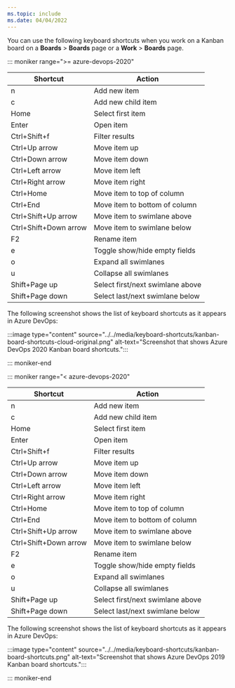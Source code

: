 ```yaml
---
ms.topic: include
ms.date: 04/04/2022
---
```


<a id="kanban-board-shortcuts"></a>

You can use the following keyboard shortcuts when you work on a Kanban board on a **Boards** > **Boards** page or a **Work** > **Boards** page.  

::: moniker range=">= azure-devops-2020"

|Shortcut|Action|
|---|---|
|n|Add new item|
|c|Add new child item|
|Home|Select first item|
|Enter|Open item|
|Ctrl+Shift+f|Filter results|
|Ctrl+Up arrow|Move item up|
|Ctrl+Down arrow|Move item down|
|Ctrl+Left arrow|Move item left|
|Ctrl+Right arrow|Move item right|
|Ctrl+Home|Move item to top of column|
|Ctrl+End|Move item to bottom of column|
|Ctrl+Shift+Up arrow|Move item to swimlane above|
|Ctrl+Shift+Down arrow|Move item to swimlane below|
|F2|Rename item|
|e|Toggle show/hide empty fields|
|o|Expand all swimlanes|
|u|Collapse all swimlanes|
|Shift+Page up|Select first/next swimlane above|
|Shift+Page down|Select last/next swimlane below|

The following screenshot shows the list of keyboard shortcuts as it appears in Azure DevOps:

:::image type="content" source="../../media/keyboard-shortcuts/kanban-board-shortcuts-cloud-original.png" alt-text="Screenshot that shows Azure DevOps 2020 Kanban board shortcuts.":::

::: moniker-end

::: moniker range="< azure-devops-2020"

|Shortcut|Action|
|---|---|
|n|Add new item|
|c|Add new child item|
|Home|Select first item|
|Enter|Open item|
|Ctrl+Shift+f|Filter results|
|Ctrl+Up arrow|Move item up|
|Ctrl+Down arrow|Move item down|
|Ctrl+Left arrow|Move item left|
|Ctrl+Right arrow|Move item right|
|Ctrl+Home|Move item to top of column|
|Ctrl+End|Move item to bottom of column|
|Ctrl+Shift+Up arrow|Move item to swimlane above|
|Ctrl+Shift+Down arrow|Move item to swimlane below|
|F2|Rename item|
|e|Toggle show/hide empty fields|
|o|Expand all swimlanes|
|u|Collapse all swimlanes|
|Shift+Page up|Select first/next swimlane above|
|Shift+Page down|Select last/next swimlane below|

The following screenshot shows the list of keyboard shortcuts as it appears in Azure DevOps:

:::image type="content" source="../../media/keyboard-shortcuts/kanban-board-shortcuts.png" alt-text="Screenshot that shows Azure DevOps 2019 Kanban board shortcuts.":::

::: moniker-end
